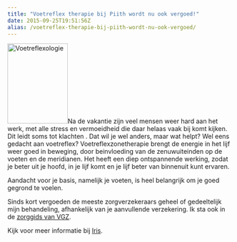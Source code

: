 ```yaml
---
title: "Voetreflex therapie bij Piith wordt nu ook vergoed!"
date: 2015-09-25T19:51:56Z
alias: /voetreflex-therapie-bij-piith-wordt-nu-ook-vergoed/
---
```

<img class="alignright size-medium wp-image-1177" src="https://res.cloudinary.com/piith/image/upload/2015/09/jas-robin-0071-135x180.jpg" alt="Voetreflexologie" width="135" height="180" />Na de vakantie zijn veel mensen weer hard aan het werk, met alle stress en vermoeidheid die daar helaas vaak bij komt kijken. Dit leidt soms tot klachten . Dat wil je wel anders, maar wat helpt? Wel eens gedacht aan voetreflex?
Voetreflexzonetherapie brengt de energie in het lijf weer goed in beweging, door beinvloeding van de zenuwuiteinden op de voeten en de meridianen.
Het heeft een diep ontspannende werking, zodat je beter uit je hoofd, in je lijf komt en je lijf beter van binnenuit kunt ervaren.

Aandacht voor je basis, namelijk je voeten, is heel belangrijk om je goed gegrond te voelen.

Sinds kort vergoeden de meeste zorgverzekeraars geheel of gedeeltelijk mijn behandeling, afhankelijk van je aanvullende verzekering. Ik sta ook in de <a href="http://www.vgz.nl/zorgadvies/vergelijk-en-kies/zorgverlenerdetail?zid=vz%3A147&amp;nm=Shiatsu%20Hilversum&amp;jaar=2015&amp;k-zid=vz%3A147&amp;detailid=111269">zorggids van VGZ</a>.

Kijk voor meer informatie bij <a href="https://piith.nl/wie-doet-wat/iris-wigboldus/">Iris</a>.